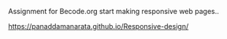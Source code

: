 Assignment for Becode.org
start making responsive web pages.. 

https://panaddamanarata.github.io/Responsive-design/

